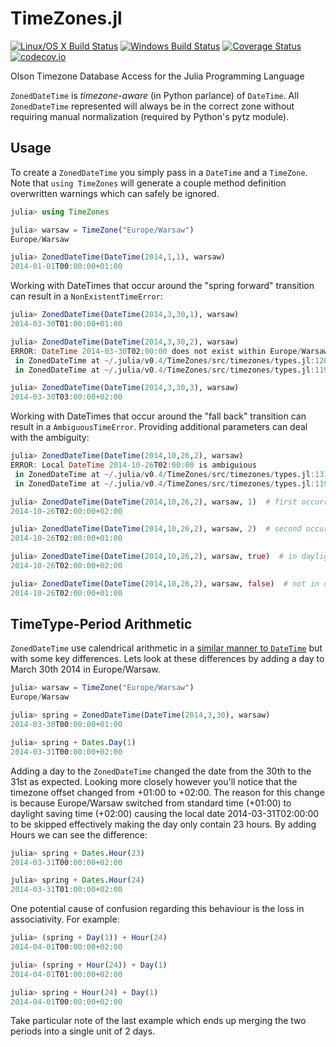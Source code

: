 TimeZones.jl
============

[![Linux/OS X Build Status](https://travis-ci.org/quinnj/TimeZones.jl.svg?branch=master)](https://travis-ci.org/quinnj/TimeZones.jl)
[![Windows Build Status](https://ci.appveyor.com/api/projects/status/1foo12pca80b5d2j/branch/master?svg=true)](https://ci.appveyor.com/project/omus/timezones-jl/branch/master)
[![Coverage Status](https://coveralls.io/repos/quinnj/TimeZones.jl/badge.svg?branch=master)](https://coveralls.io/r/quinnj/TimeZones.jl?branch=master)
[![codecov.io](http://codecov.io/github/quinnj/TimeZones.jl/coverage.svg?branch=master)](http://codecov.io/github/quinnj/TimeZones.jl?branch=master)

Olson Timezone Database Access for the Julia Programming Language

`ZonedDateTime` is *timezone-aware* (in Python parlance) of `DateTime`. All `ZonedDateTime` represented will always be in the correct zone without requiring manual normalization (required by Python's pytz module).

## Usage

To create a `ZonedDateTime` you simply pass in a `DateTime` and a `TimeZone`. Note that `using TimeZones` will generate a couple method definition overwritten warnings which can safely be ignored.

```julia
julia> using TimeZones

julia> warsaw = TimeZone("Europe/Warsaw")
Europe/Warsaw

julia> ZonedDateTime(DateTime(2014,1,1), warsaw)
2014-01-01T00:00:00+01:00
```

Working with DateTimes that occur around the "spring forward" transition can result in a `NonExistentTimeError`:

```julia
julia> ZonedDateTime(DateTime(2014,3,30,1), warsaw)
2014-03-30T01:00:00+01:00

julia> ZonedDateTime(DateTime(2014,3,30,2), warsaw)
ERROR: DateTime 2014-03-30T02:00:00 does not exist within Europe/Warsaw
 in ZonedDateTime at ~/.julia/v0.4/TimeZones/src/timezones/types.jl:126
 in ZonedDateTime at ~/.julia/v0.4/TimeZones/src/timezones/types.jl:119

julia> ZonedDateTime(DateTime(2014,3,30,3), warsaw)
2014-03-30T03:00:00+02:00
```

Working with DateTimes that occur around the "fall back" transition can result in a `AmbiguousTimeError`. Providing additional parameters can deal with the ambiguity:

```julia
julia> ZonedDateTime(DateTime(2014,10,26,2), warsaw)
ERROR: Local DateTime 2014-10-26T02:00:00 is ambiguious
 in ZonedDateTime at ~/.julia/v0.4/TimeZones/src/timezones/types.jl:131
 in ZonedDateTime at ~/.julia/v0.4/TimeZones/src/timezones/types.jl:119

julia> ZonedDateTime(DateTime(2014,10,26,2), warsaw, 1)  # first occurrence of duplicate hour
2014-10-26T02:00:00+02:00

julia> ZonedDateTime(DateTime(2014,10,26,2), warsaw, 2)  # second occurrence of duplicate hour
2014-10-26T02:00:00+01:00

julia> ZonedDateTime(DateTime(2014,10,26,2), warsaw, true)  # in daylight saving time
2014-10-26T02:00:00+02:00

julia> ZonedDateTime(DateTime(2014,10,26,2), warsaw, false)  # not in daylight saving time
2014-10-26T02:00:00+01:00
```

## TimeType-Period Arithmetic

`ZonedDateTime` use calendrical arithmetic in a [similar manner to `DateTime`](http://julia.readthedocs.org/en/latest/manual/dates/#timetype-period-arithmetic) but with some key differences. Lets look at these differences by adding a day to March 30th 2014 in Europe/Warsaw. 


```julia
julia> warsaw = TimeZone("Europe/Warsaw")
Europe/Warsaw

julia> spring = ZonedDateTime(DateTime(2014,3,30), warsaw)
2014-03-30T00:00:00+01:00

julia> spring + Dates.Day(1)
2014-03-31T00:00:00+02:00
```

Adding a day to the `ZonedDateTime` changed the date from the 30th to the 31st as expected. Looking more closely however you'll notice that the timezone offset changed from +01:00 to +02:00. The reason for this change is because Europe/Warsaw switched from standard time (+01:00) to daylight saving time (+02:00) causing the local date 2014-03-31T02:00:00 to be skipped effectively making the day only contain 23 hours. By adding Hours we can see the difference:

```julia
julia> spring + Dates.Hour(23)
2014-03-31T00:00:00+02:00

julia> spring + Dates.Hour(24)
2014-03-31T01:00:00+02:00
```

One potential cause of confusion regarding this behaviour is the loss in associativity. For example:

```julia
julia> (spring + Day(1)) + Hour(24)
2014-04-01T00:00:00+02:00

julia> (spring + Hour(24)) + Day(1)
2014-04-01T01:00:00+02:00

julia> spring + Hour(24) + Day(1)
2014-04-01T00:00:00+02:00
```

Take particular note of the last example which ends up merging the two periods into a single unit of 2 days.

